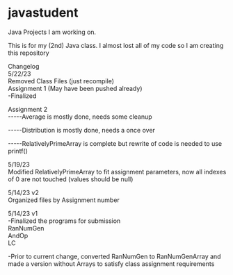 # javastudent
Java Projects I am working on. 

This is for my (2nd) Java class. I almost lost all of my code so I am creating this repository

Changelog <br>
5/22/23 <br>
Removed Class Files (just recompile)<br>
Assignment 1 (May have been pushed already)<br>
-Finalized<br>

Assignment 2 <br>
-----Average is mostly done, needs some cleanup<br>

-----Distribution is mostly done, needs a once over<br>

-----RelativelyPrimeArray is complete but rewrite of code is needed to use printf()<br>

5/19/23<br>
Modified RelativelyPrimeArray to fit assignment parameters, now all indexes of 0 are not touched (values should be null)<br>

5/14/23 v2<br>
Organized files by Assignment number<br>

5/14/23 v1<br>
-Finalized the programs for submission<br>
RanNumGen <br>
AndOp<br>
LC <br>
	
-Prior to current change, converted RanNumGen to RanNumGenArray and made a version without Arrays to satisfy class assignment requirements
